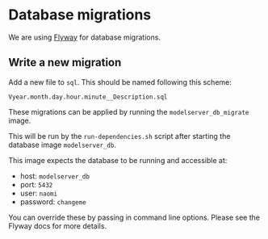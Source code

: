 # Database migrations
We are using [Flyway](https://flywaydb.org/) for database migrations.

## Write a new migration
Add a new file to `sql`. This should be named following this scheme:

```
Vyear.month.day.hour.minute__Description.sql
```

These migrations can be applied by running the `modelserver_db_migrate` image. 

This will be run by the 
`run-dependencies.sh` script after starting the database image `modelserver_db`.

This image expects the database to be running and accessible 
at:

* host: `modelserver_db`
* port: `5432`
* user: `naomi`
* password: `changeme`

You can override these by passing in command line options. Please see the Flyway
docs for more details.
